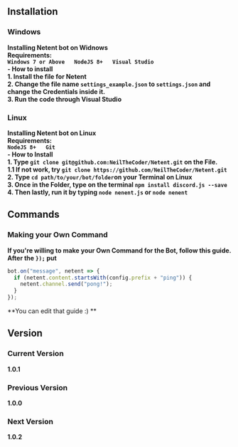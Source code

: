 ## Installation
### Windows
**Installing Netent bot on Widnows  
Requirements:  
`Windows 7 or Above  
NodeJS 8+  
Visual Studio`**  
**- How to install**  
**1. Install the file for Netent  
2. Change the file name `settings_example.json` to `settings.json` and change the Credentials inside it.  
3. Run the code through Visual Studio**

### Linux
**Installing Netent bot on Linux  
Requirements:  
`NodeJS 8+  
Git`**  
**- How to Install**  
**1. Type `git clone git@github.com:NeilTheCoder/Netent.git` on the File.  
1.1 If not work, try `git clone https://github.com/NeilTheCoder/Netent.git`  
2. Type `cd path/to/your/bot/folder`on your Terminal on Linux  
3. Once in the Folder, type on the terminal `npm install discord.js --save`  
4. Then lastly, run it by typing `node nenent.js` or `node nenent`**


## Commands

### Making your Own Command
**If you're willing to make your Own Command for the Bot, follow this guide.**  
**After the `});` put**  
```js
bot.on("message", netent => {
  if (netent.content.startsWith(config.prefix + "ping")) {
    netent.channel.send("pong!");
  }
});
```

**You can edit that guide :) **  

## Version
### Current Version
**1.0.1**
### Previous Version
**1.0.0**
### Next Version
**1.0.2**
